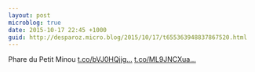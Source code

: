 ```yaml
---
layout: post
microblog: true
date: 2015-10-17 22:45 +1000
guid: http://desparoz.micro.blog/2015/10/17/t655363948837867520.html
---
```

Phare du Petit Minou [t.co/bVJ0HQjjg...](http://t.co/bVJ0HQjjgz) [t.co/ML9JNCXua...](http://t.co/ML9JNCXuaW)
